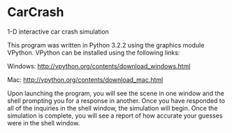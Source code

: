 # CarCrash
1-D interactive car crash simulation

This program was written in Python 3.2.2 using the graphics module VPython. VPython can be installed using the following links:

Windows: http://vpython.org/contents/download_windows.html

Mac: http://vpython.org/contents/download_mac.html


Upon launching the program, you will see the scene in one window and the shell prompting you for a response in another. Once you have responded to all of the inquiries in the shell window, the simulation will begin. Once the simulation is complete, you will see a report of how accurate your guesses were in the shell window.
